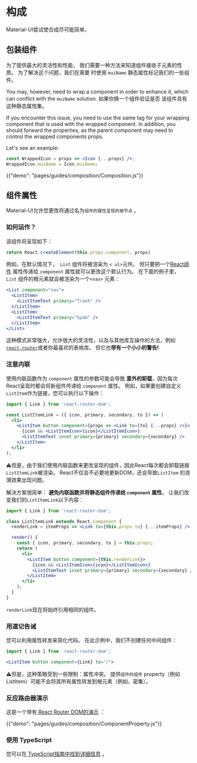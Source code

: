 # 构成

<p class="description">Material-UI尝试使合成尽可能简单。</p>

## 包装组件

为了提供最大的灵活性和性能， 我们需要一种方法来知道组件接收子元素的性质。 为了解决这个问题，我们在需要 时使用 `muiName` 静态属性标记我们的一些组件。

You may, however, need to wrap a component in order to enhance it, which can conflict with the `muiName` solution. 如果你换一个组件验证是否 该组件具有这种静态属性集。

If you encounter this issue, you need to use the same tag for your wrapping component that is used with the wrapped component. In addition, you should forward the properties, as the parent component may need to control the wrapped components props.

Let's see an example:

```jsx
const WrappedIcon = props => <Icon {...props} />;
WrappedIcon.muiName = Icon.muiName;
```

{{"demo": "pages/guides/composition/Composition.js"}}

## 组件属性

Material-UI允许您更改将通过名为`组件的属性呈现的根节点` 。

### 如何运作？

该组件将呈现如下：

```js
return React.createElement(this.props.component, props)
```

例如，在默认情况下，` List` 组件将被渲染为 `< ul>`元件。 但只要把一个[React组件](https://reactjs.org/docs/components-and-props.html#function-and-class-components) 属性传递给 `component` 属性就可以更改这个默认行为。 在下面的例子里， `List` 组件的根元素就会被渲染为一个`<nav>` 元素：

```jsx
<List component="nav">
  <ListItem>
    <ListItemText primary="Trash" />
  </ListItem>
  <ListItem>
    <ListItemText primary="Spam" />
  </ListItem>
</List>
```

这种模式非常强大，允许很大的灵活性，以及与其他库互操作的方法，例如[` react-router `](#react-router-demo)或者你最喜欢的表格库。 但它也**带有一个小小的警告!**

### 注意内联

使用内联函数作为 `component` 属性的参数可能会导致 **意外的卸载**，因为每次React呈现时都会将新组件传递给 `component` 属性。 例如，如果要创建自定义` ListItem `作为链接，您可以执行以下操作：

```jsx
import { Link } from 'react-router-dom';

const ListItemLink = ({ icon, primary, secondary, to }) => (
  <li>
    <ListItem button component={props => <Link to={to} {...props} />}>
      {icon && <ListItemIcon>{icon}</ListItemIcon>}
      <ListItemText inset primary={primary} secondary={secondary} />
    </ListItem>
  </li>
);
```

⚠️但是，由于我们使用内联函数来更改呈现的组件，因此React每次都会卸载链接` ListItemLink `被渲染。 React不仅会不必要地更新DOM，还会导致`ListItem` 的涟漪效果出现问题。

解决方案很简单： **避免内联函数并将静态组件传递给 `component` 属性**。 让我们改变我们的` ListItemLink `以下内容：

```jsx
import { Link } from 'react-router-dom';

class ListItemLink extends React.Component {
  renderLink = itemProps => <Link to={this.props.to} {...itemProps} />;

  render() {
    const { icon, primary, secondary, to } = this.props;
    return (
      <li>
        <ListItem button component={this.renderLink}>
          {icon && <ListItemIcon>{icon}</ListItemIcon>}
          <ListItemText inset primary={primary} secondary={secondary} />
        </ListItem>
      </li>
    );
  }
}
```

` renderLink `现在将始终引用相同的组件。

### 用速记告诫

您可以利用属性转发来简化代码。 在此示例中，我们不创建任何中间组件：

```jsx
import { Link } from 'react-router-dom';

<ListItem button component={Link} to="/">
```

⚠️但是，这种策略受到一些限制：属性冲突。 提供`组件的组件` property（例如ListItem）可能不会将其所有属性转发到根元素（例如，密集）。

### 反应路由器演示

这是一个带有[ React Router DOM的演示](https://github.com/ReactTraining/react-router) ：

{{"demo": "pages/guides/composition/ComponentProperty.js"}}

### 使用 TypeScript

您可以在[ TypeScript指南中找到详细信息](/guides/typescript#usage-of-component-property) 。